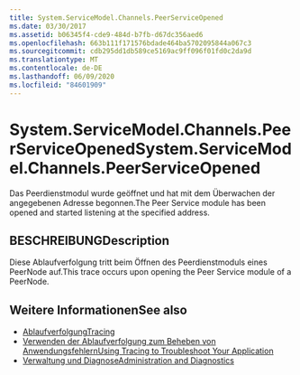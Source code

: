 ```yaml
---
title: System.ServiceModel.Channels.PeerServiceOpened
ms.date: 03/30/2017
ms.assetid: b06345f4-cde9-484d-b7fb-d67dc356aed6
ms.openlocfilehash: 663b111f171576bdade464ba5702095844a067c3
ms.sourcegitcommit: cdb295dd1db589ce5169ac9ff096f01fd0c2da9d
ms.translationtype: MT
ms.contentlocale: de-DE
ms.lasthandoff: 06/09/2020
ms.locfileid: "84601909"
---
```

# <a name="systemservicemodelchannelspeerserviceopened"></a><span data-ttu-id="500ee-102">System.ServiceModel.Channels.PeerServiceOpened</span><span class="sxs-lookup"><span data-stu-id="500ee-102">System.ServiceModel.Channels.PeerServiceOpened</span></span>
<span data-ttu-id="500ee-103">Das Peerdienstmodul wurde geöffnet und hat mit dem Überwachen der angegebenen Adresse begonnen.</span><span class="sxs-lookup"><span data-stu-id="500ee-103">The Peer Service module has been opened and started listening at the specified address.</span></span>  
  
## <a name="description"></a><span data-ttu-id="500ee-104">BESCHREIBUNG</span><span class="sxs-lookup"><span data-stu-id="500ee-104">Description</span></span>  
 <span data-ttu-id="500ee-105">Diese Ablaufverfolgung tritt beim Öffnen des Peerdienstmoduls eines PeerNode auf.</span><span class="sxs-lookup"><span data-stu-id="500ee-105">This trace occurs upon opening the Peer Service module of a PeerNode.</span></span>  
  
## <a name="see-also"></a><span data-ttu-id="500ee-106">Weitere Informationen</span><span class="sxs-lookup"><span data-stu-id="500ee-106">See also</span></span>

- [<span data-ttu-id="500ee-107">Ablaufverfolgung</span><span class="sxs-lookup"><span data-stu-id="500ee-107">Tracing</span></span>](index.md)
- [<span data-ttu-id="500ee-108">Verwenden der Ablaufverfolgung zum Beheben von Anwendungsfehlern</span><span class="sxs-lookup"><span data-stu-id="500ee-108">Using Tracing to Troubleshoot Your Application</span></span>](using-tracing-to-troubleshoot-your-application.md)
- [<span data-ttu-id="500ee-109">Verwaltung und Diagnose</span><span class="sxs-lookup"><span data-stu-id="500ee-109">Administration and Diagnostics</span></span>](../index.md)
